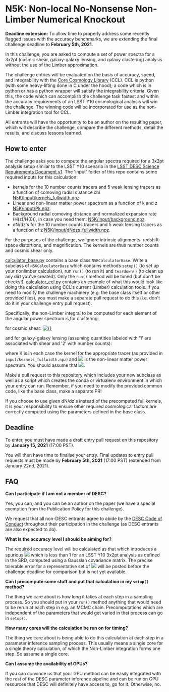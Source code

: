 # N5K: Non-local No-Nonsense Non-Limber Numerical Knockout

**Deadline extension:** To allow time to properly address some recently flagged issues with the accuracy benchmarks, we are extending the final challenge deadline to **February 5th, 2021**.

In this challenge, you are asked to compute a set of power spectra for a 3x2pt (cosmic shear, galaxy-galaxy lensing, and galaxy clustering) analysis without the use of the Limber approximation.

The challenge entries will be evaluated on the basis of accuracy, speed, and integrability with the [Core Cosmology Library](https://github.com/LSSTDESC/CCL/) (CCL). CCL is python (with some heavy-lifting done in C under the hood); a code which is in python or has a python wrapper will satisfy the integrability criteria. Given this, the code which can accomplish the challenge task fastest and within the accuracy requirements of an LSST Y10 cosmological analysis will win the challenge. The winning code will be incorporated for use as the non-Limber integration tool for CCL.

All entrants will have the opportunity to be an author on the resulting paper, which will describe the challenge, compare the different methods, detail the results, and discuss lessons learned.

## How to enter

The challenge asks you to compute the angular spectra required for a 3x2pt analysis setup similar to the LSST Y10 scenario in the [LSST DESC Science Requirements Document v1](https://arxiv.org/pdf/1809.01669.pdf). The 'input' folder of this repo contains some required inputs for this calculation:
- kernels for the 10 number counts tracers and 5 weak lensing tracers as a function of comoving radial distance chi  [N5K/input/kernels_fullwidth.npz](input/kernels_fullwidth.npz).
- Linear and non-linear matter power spectrum as a function of k and z [N5K/input/Pk.npz](input/Pk.npz).
- Background radial comoving distance and normalized expansion rate (H(z)/H(0)), in case you need them: [N5K/input/background.npz](input/background.npz).
- dN/dz's for the 10 number counts tracers and 5 weak lensing tracers as a function of z [N5K/input/dNdzs_fullwidth.npz](input/dNdzs_fullwidth.npz).

For the purposes of the challenge, we ignore intrinsic alignments, redshift-space distortions, and magnification. The kernels are thus number counts and cosmic shear only.

[calculator_base.py](n5k/calculator_base.py) contains a base class `N5KCalculatorBase`. Write a subclass of `N5KCalculatorBase` which contains methods `setup()` (to set up your nonlimber calculation), run `run()` (to run it) and `teardown()` (to clean up any dirt you've created). Only the `run()` method will be timed (but don't be cheeky!). [calculator_ccl.py](n5k/calculator_ccl.py) contains an example of what this would look like doing the calculation using CCL's current (Limber) calculation tools. If you need to modify the challenge machinery (e.g. the base class itself or other provided files), you must make a separate pull request to do this (i.e. don't do it in your challenge entry pull request).

Specifically, the non-Limber integral to be computed for each element of the angular power spectrum is,for clustering:
<a href="https://www.codecogs.com/eqnedit.php?latex=\dpi{200}&space;C_\ell&space;=&space;\frac{2}{\pi}&space;\int_0^\infty&space;d\chi_1&space;K(\chi_1)&space;\int_0^\infty&space;d\chi_2&space;K(\chi_2)&space;\int_0^\infty&space;dk&space;\,&space;k^2&space;P_\delta(k,z_1,z_2)j_\ell(k&space;\chi_1)j_\ell(k&space;\chi_2)" target="_blank"><img src="https://latex.codecogs.com/gif.latex?\dpi{200}&space;C_\ell&space;=&space;\frac{2}{\pi}&space;\int_0^\infty&space;d\chi_1&space;K(\chi_1)&space;\int_0^\infty&space;d\chi_2&space;K(\chi_2)&space;\int_0^\infty&space;dk&space;\,&space;k^2&space;P_\delta(k,z_1,z_2)j_\ell(k&space;\chi_1)j_\ell(k&space;\chi_2)" title="" /></a>

for cosmic shear:
<a href="https://www.codecogs.com/eqnedit.php?latex=\dpi{200}&space;C_\ell&space;=&space;\frac{2}{\pi}&space;\frac{(\ell&space;&plus;2)!}{(\ell-2)!}&space;\int_0^\infty&space;d\chi_1&space;K(\chi_1)&space;\int_0^\infty&space;d\chi_2&space;K(\chi_2)&space;\int_0^\infty&space;dk&space;\,&space;k^2&space;P_\delta(k,z_1,z_2)\frac{j_\ell(k&space;\chi_1)}{(k\chi_1)^2}\frac{j_\ell(k&space;\chi_2)}{(k&space;\chi_2)^2}" target="_blank"><img src="https://latex.codecogs.com/gif.latex?\dpi{200}&space;C_\ell&space;=&space;\frac{2}{\pi}&space;\frac{(\ell&space;&plus;2)!}{(\ell-2)!}&space;\int_0^\infty&space;d\chi_1&space;K(\chi_1)&space;\int_0^\infty&space;d\chi_2&space;K(\chi_2)&space;\int_0^\infty&space;dk&space;\,&space;k^2&space;P_\delta(k,z_1,z_2)\frac{j_\ell(k&space;\chi_1)}{(k\chi_1)^2}\frac{j_\ell(k&space;\chi_2)}{(k&space;\chi_2)^2}" title="{}" /></a>

and for galaxy-galaxy lensing (assuming quantities labeled with '1' are associated with shear and '2' with number counts):
<a href="https://www.codecogs.com/eqnedit.php?latex=\dpi{200}&space;C_\ell&space;=&space;\frac{2}{\pi}&space;\sqrt{\frac{(\ell&space;&plus;2)!}{(\ell-2)!}}&space;\int_0^\infty&space;d\chi_1&space;K(\chi_1)&space;\int_0^\infty&space;d\chi_2&space;K(\chi_2)&space;\int_0^\infty&space;dk&space;\,&space;k^2&space;P_\delta(k,z_1,z_2)\frac{j_\ell(k&space;\chi_1)}{(k\chi_1)^2}j_\ell(k&space;\chi_2)" target="_blank"><img src="https://latex.codecogs.com/gif.latex?\dpi{200}&space;C_\ell&space;=&space;\frac{2}{\pi}&space;\sqrt{\frac{(\ell&space;&plus;2)!}{(\ell-2)!}}&space;\int_0^\infty&space;d\chi_1&space;K(\chi_1)&space;\int_0^\infty&space;d\chi_2&space;K(\chi_2)&space;\int_0^\infty&space;dk&space;\,&space;k^2&space;P_\delta(k,z_1,z_2)\frac{j_\ell(k&space;\chi_1)}{(k\chi_1)^2}j_\ell(k&space;\chi_2)" title="" /></a>

where K is in each case the kernel for the appropriate tracer (as provided in `input/kernels_fullwidth.npz`) and <img src="https://render.githubusercontent.com/render/math?math=P_\delta"> is the non-linear matter power spectrum. You should assume that <img src="https://render.githubusercontent.com/render/math?math=P_\delta(k,z_1,z_2) = \sqrt{P_\delta(k,z_1)P_\delta(k,z_2)}">.

Make a pull request to this repository which includes your new subclass as well as a script which creates the conda or virtualenv environment in which your entry can run. Remember, if you need to modify the provided common code, like the base class, make a separate PR!

If you choose to use given dN/dz's instead of the precomputed full kernels, it is your responsibility to ensure other required cosmological factors are correctly computed using the parameters defined in the base class.


## Deadline

To enter, you must have made a draft entry pull request on this repository by **January 15, 2021** (17:00 PST). 

You will then have time to finalise your entry. Final updates to entry pull requests must be made by **February 5th, 2021** (17:00 PST) (extended from January 22nd, 2021).


## FAQ

**Can I participate if I am not a member of DESC?**

Yes, you can, and you can be an author on the paper (we have a special exemption from the Publication Policy for this challenge). 

We request that all non-DESC entrants agree to abide by the [DESC Code of Conduct](https://lsstdesc.org/assets/pdf/policies/LSST_DESC_Professional_Conduct.pdf) throughout their participation in the challenge (as DESC entrants are also expected to do).

**What is the accuracy level I should be aiming for?**

The required accuracy level will be calculated as that which introduces a spurious <img src="https://render.githubusercontent.com/render/math?math=\chi^2"> which is less than 1 for an LSST Y10 3x2pt analysis as defined in the SRD, computed using a Gaussian covariance matrix. The precise tolerable error for a representative set of <img src="https://render.githubusercontent.com/render/math?math=\ell"> will be posted before the challenge deadline for comparison but is not yet available.

**Can I precompute some stuff and put that calculation in my `setup()` method?**

The thing we care about is how long it takes at each step in a sampling process. So you should put in your `run()` method anything that would need to be rerun at each step in e.g. an MCMC chain. Precomputations which are independent of the parameters that would get varied in that process can go in `setup()`.

**How many cores will the calculation be run on for timing?**

The thing we care about is being able to do this calculation at each step in a parameter inference sampling process. This usually means a single core for a single theory calculation, of which the Non-Limber integration forms one step. So assume a single core.

**Can I assume the availability of GPUs?**

If you can convince us that your GPU method can be easily integrated with the rest of the DESC parameter inference pipeline and can be run on GPU resources that DESC will definitely have access to, go for it. Otherwise, no.

